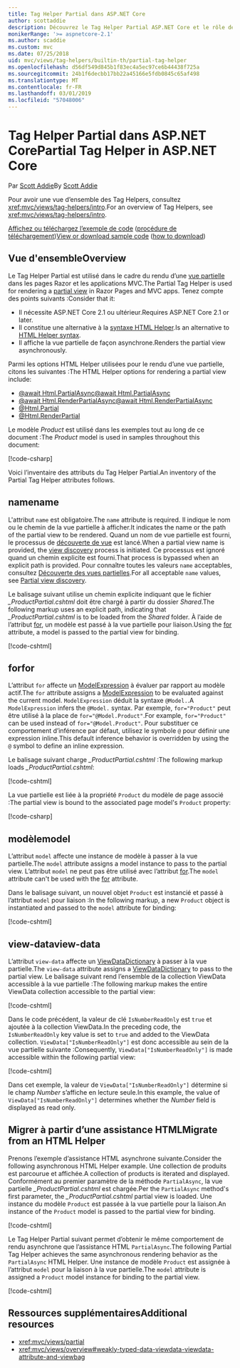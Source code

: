 ```yaml
---
title: Tag Helper Partial dans ASP.NET Core
author: scottaddie
description: Découvrez le Tag Helper Partial ASP.NET Core et le rôle de ses attributs dans le rendu d’une vue partielle.
monikerRange: '>= aspnetcore-2.1'
ms.author: scaddie
ms.custom: mvc
ms.date: 07/25/2018
uid: mvc/views/tag-helpers/builtin-th/partial-tag-helper
ms.openlocfilehash: d56df549d845b1f83ec4a5ec97ce6b44438f725a
ms.sourcegitcommit: 24b1f6decbb17bb22a45166e5fdb0845c65af498
ms.translationtype: MT
ms.contentlocale: fr-FR
ms.lasthandoff: 03/01/2019
ms.locfileid: "57048006"
---
```

# <a name="partial-tag-helper-in-aspnet-core"></a><span data-ttu-id="d9758-103">Tag Helper Partial dans ASP.NET Core</span><span class="sxs-lookup"><span data-stu-id="d9758-103">Partial Tag Helper in ASP.NET Core</span></span>

<span data-ttu-id="d9758-104">Par [Scott Addie](https://github.com/scottaddie)</span><span class="sxs-lookup"><span data-stu-id="d9758-104">By [Scott Addie](https://github.com/scottaddie)</span></span>

<span data-ttu-id="d9758-105">Pour avoir une vue d’ensemble des Tag Helpers, consultez <xref:mvc/views/tag-helpers/intro>.</span><span class="sxs-lookup"><span data-stu-id="d9758-105">For an overview of Tag Helpers, see <xref:mvc/views/tag-helpers/intro>.</span></span>

<span data-ttu-id="d9758-106">[Affichez ou téléchargez l’exemple de code](https://github.com/aspnet/Docs/tree/master/aspnetcore/mvc/views/tag-helpers/built-in/samples) ([procédure de téléchargement](xref:index#how-to-download-a-sample))</span><span class="sxs-lookup"><span data-stu-id="d9758-106">[View or download sample code](https://github.com/aspnet/Docs/tree/master/aspnetcore/mvc/views/tag-helpers/built-in/samples) ([how to download](xref:index#how-to-download-a-sample))</span></span>

## <a name="overview"></a><span data-ttu-id="d9758-107">Vue d'ensemble</span><span class="sxs-lookup"><span data-stu-id="d9758-107">Overview</span></span>

<span data-ttu-id="d9758-108">Le Tag Helper Partial est utilisé dans le cadre du rendu d’une [vue partielle](xref:mvc/views/partial) dans les pages Razor et les applications MVC.</span><span class="sxs-lookup"><span data-stu-id="d9758-108">The Partial Tag Helper is used for rendering a [partial view](xref:mvc/views/partial) in Razor Pages and MVC apps.</span></span> <span data-ttu-id="d9758-109">Tenez compte des points suivants :</span><span class="sxs-lookup"><span data-stu-id="d9758-109">Consider that it:</span></span>

* <span data-ttu-id="d9758-110">Il nécessite ASP.NET Core 2.1 ou ultérieur.</span><span class="sxs-lookup"><span data-stu-id="d9758-110">Requires ASP.NET Core 2.1 or later.</span></span>
* <span data-ttu-id="d9758-111">Il constitue une alternative à la [syntaxe HTML Helper](xref:mvc/views/partial#reference-a-partial-view).</span><span class="sxs-lookup"><span data-stu-id="d9758-111">Is an alternative to [HTML Helper syntax](xref:mvc/views/partial#reference-a-partial-view).</span></span>
* <span data-ttu-id="d9758-112">Il affiche la vue partielle de façon asynchrone.</span><span class="sxs-lookup"><span data-stu-id="d9758-112">Renders the partial view asynchronously.</span></span>

<span data-ttu-id="d9758-113">Parmi les options HTML Helper utilisées pour le rendu d’une vue partielle, citons les suivantes :</span><span class="sxs-lookup"><span data-stu-id="d9758-113">The HTML Helper options for rendering a partial view include:</span></span>

* [<span data-ttu-id="d9758-114">@await Html.PartialAsync</span><span class="sxs-lookup"><span data-stu-id="d9758-114">@await Html.PartialAsync</span></span>](/dotnet/api/microsoft.aspnetcore.mvc.rendering.htmlhelperpartialextensions.partialasync)
* [<span data-ttu-id="d9758-115">@await Html.RenderPartialAsync</span><span class="sxs-lookup"><span data-stu-id="d9758-115">@await Html.RenderPartialAsync</span></span>](/dotnet/api/microsoft.aspnetcore.mvc.rendering.htmlhelperpartialextensions.renderpartialasync)
* [@Html.Partial](/dotnet/api/microsoft.aspnetcore.mvc.rendering.htmlhelperpartialextensions.partial)
* [@Html.RenderPartial](/dotnet/api/microsoft.aspnetcore.mvc.rendering.htmlhelperpartialextensions.renderpartial)

<span data-ttu-id="d9758-116">Le modèle *Product* est utilisé dans les exemples tout au long de ce document :</span><span class="sxs-lookup"><span data-stu-id="d9758-116">The *Product* model is used in samples throughout this document:</span></span>

[!code-csharp[](samples/TagHelpersBuiltIn/Models/Product.cs)]

<span data-ttu-id="d9758-117">Voici l’inventaire des attributs du Tag Helper Partial.</span><span class="sxs-lookup"><span data-stu-id="d9758-117">An inventory of the Partial Tag Helper attributes follows.</span></span>

## <a name="name"></a><span data-ttu-id="d9758-118">name</span><span class="sxs-lookup"><span data-stu-id="d9758-118">name</span></span>

<span data-ttu-id="d9758-119">L'attribut `name` est obligatoire.</span><span class="sxs-lookup"><span data-stu-id="d9758-119">The `name` attribute is required.</span></span> <span data-ttu-id="d9758-120">Il indique le nom ou le chemin de la vue partielle à afficher.</span><span class="sxs-lookup"><span data-stu-id="d9758-120">It indicates the name or the path of the partial view to be rendered.</span></span> <span data-ttu-id="d9758-121">Quand un nom de vue partielle est fourni, le processus de [découverte de vue](xref:mvc/views/overview#view-discovery) est lancé.</span><span class="sxs-lookup"><span data-stu-id="d9758-121">When a partial view name is provided, the [view discovery](xref:mvc/views/overview#view-discovery) process is initiated.</span></span> <span data-ttu-id="d9758-122">Ce processus est ignoré quand un chemin explicite est fourni.</span><span class="sxs-lookup"><span data-stu-id="d9758-122">That process is bypassed when an explicit path is provided.</span></span> <span data-ttu-id="d9758-123">Pour connaître toutes les valeurs `name` acceptables, consultez [Découverte des vues partielles](xref:mvc/views/partial#partial-view-discovery).</span><span class="sxs-lookup"><span data-stu-id="d9758-123">For all acceptable `name` values, see [Partial view discovery](xref:mvc/views/partial#partial-view-discovery).</span></span>

<span data-ttu-id="d9758-124">Le balisage suivant utilise un chemin explicite indiquant que le fichier *_ProductPartial.cshtml* doit être chargé à partir du dossier *Shared*.</span><span class="sxs-lookup"><span data-stu-id="d9758-124">The following markup uses an explicit path, indicating that *_ProductPartial.cshtml* is to be loaded from the *Shared* folder.</span></span> <span data-ttu-id="d9758-125">À l’aide de l’attribut [for](#for), un modèle est passé à la vue partielle pour liaison.</span><span class="sxs-lookup"><span data-stu-id="d9758-125">Using the [for](#for) attribute, a model is passed to the partial view for binding.</span></span>

[!code-cshtml[](samples/TagHelpersBuiltIn/Pages/Product.cshtml?name=snippet_Name)]

## <a name="for"></a><span data-ttu-id="d9758-126">for</span><span class="sxs-lookup"><span data-stu-id="d9758-126">for</span></span>

<span data-ttu-id="d9758-127">L’attribut `for` affecte un [ModelExpression](/dotnet/api/microsoft.aspnetcore.mvc.viewfeatures.modelexpression) à évaluer par rapport au modèle actif.</span><span class="sxs-lookup"><span data-stu-id="d9758-127">The `for` attribute assigns a [ModelExpression](/dotnet/api/microsoft.aspnetcore.mvc.viewfeatures.modelexpression) to be evaluated against the current model.</span></span> <span data-ttu-id="d9758-128">`ModelExpression` déduit la syntaxe `@Model.`.</span><span class="sxs-lookup"><span data-stu-id="d9758-128">A `ModelExpression` infers the `@Model.` syntax.</span></span> <span data-ttu-id="d9758-129">Par exemple, `for="Product"` peut être utilisé à la place de `for="@Model.Product"`.</span><span class="sxs-lookup"><span data-stu-id="d9758-129">For example, `for="Product"` can be used instead of `for="@Model.Product"`.</span></span> <span data-ttu-id="d9758-130">Pour substituer ce comportement d’inférence par défaut, utilisez le symbole `@` pour définir une expression inline.</span><span class="sxs-lookup"><span data-stu-id="d9758-130">This default inference behavior is overridden by using the `@` symbol to define an inline expression.</span></span>

<span data-ttu-id="d9758-131">Le balisage suivant charge *_ProductPartial.cshtml* :</span><span class="sxs-lookup"><span data-stu-id="d9758-131">The following markup loads *_ProductPartial.cshtml*:</span></span>

[!code-cshtml[](samples/TagHelpersBuiltIn/Pages/Product.cshtml?name=snippet_For)]

<span data-ttu-id="d9758-132">La vue partielle est liée à la propriété `Product` du modèle de page associé :</span><span class="sxs-lookup"><span data-stu-id="d9758-132">The partial view is bound to the associated page model's `Product` property:</span></span>

[!code-csharp[](samples/TagHelpersBuiltIn/Pages/Product.cshtml.cs?highlight=8)]

## <a name="model"></a><span data-ttu-id="d9758-133">modèle</span><span class="sxs-lookup"><span data-stu-id="d9758-133">model</span></span>

<span data-ttu-id="d9758-134">L’attribut `model` affecte une instance de modèle à passer à la vue partielle.</span><span class="sxs-lookup"><span data-stu-id="d9758-134">The `model` attribute assigns a model instance to pass to the partial view.</span></span> <span data-ttu-id="d9758-135">L’attribut `model` ne peut pas être utilisé avec l’attribut [for](#for).</span><span class="sxs-lookup"><span data-stu-id="d9758-135">The `model` attribute can't be used with the [for](#for) attribute.</span></span>

<span data-ttu-id="d9758-136">Dans le balisage suivant, un nouvel objet `Product` est instancié et passé à l’attribut `model` pour liaison :</span><span class="sxs-lookup"><span data-stu-id="d9758-136">In the following markup, a new `Product` object is instantiated and passed to the `model` attribute for binding:</span></span>

[!code-cshtml[](samples/TagHelpersBuiltIn/Pages/Product.cshtml?name=snippet_Model)]

## <a name="view-data"></a><span data-ttu-id="d9758-137">view-data</span><span class="sxs-lookup"><span data-stu-id="d9758-137">view-data</span></span>

<span data-ttu-id="d9758-138">L’attribut `view-data` affecte un [ViewDataDictionary](/dotnet/api/microsoft.aspnetcore.mvc.viewfeatures.viewdatadictionary) à passer à la vue partielle.</span><span class="sxs-lookup"><span data-stu-id="d9758-138">The `view-data` attribute assigns a [ViewDataDictionary](/dotnet/api/microsoft.aspnetcore.mvc.viewfeatures.viewdatadictionary) to pass to the partial view.</span></span> <span data-ttu-id="d9758-139">Le balisage suivant rend l’ensemble de la collection ViewData accessible à la vue partielle :</span><span class="sxs-lookup"><span data-stu-id="d9758-139">The following markup makes the entire ViewData collection accessible to the partial view:</span></span>

[!code-cshtml[](samples/TagHelpersBuiltIn/Pages/Product.cshtml?name=snippet_ViewData&highlight=5-)]

<span data-ttu-id="d9758-140">Dans le code précédent, la valeur de clé `IsNumberReadOnly` est `true` et ajoutée à la collection ViewData.</span><span class="sxs-lookup"><span data-stu-id="d9758-140">In the preceding code, the `IsNumberReadOnly` key value is set to `true` and added to the ViewData collection.</span></span> <span data-ttu-id="d9758-141">`ViewData["IsNumberReadOnly"]` est donc accessible au sein de la vue partielle suivante :</span><span class="sxs-lookup"><span data-stu-id="d9758-141">Consequently, `ViewData["IsNumberReadOnly"]` is made accessible within the following partial view:</span></span>

[!code-cshtml[](samples/TagHelpersBuiltIn/Pages/Shared/_ProductViewDataPartial.cshtml?highlight=5)]

<span data-ttu-id="d9758-142">Dans cet exemple, la valeur de `ViewData["IsNumberReadOnly"]` détermine si le champ *Number* s’affiche en lecture seule.</span><span class="sxs-lookup"><span data-stu-id="d9758-142">In this example, the value of `ViewData["IsNumberReadOnly"]` determines whether the *Number* field is displayed as read only.</span></span>

## <a name="migrate-from-an-html-helper"></a><span data-ttu-id="d9758-143">Migrer à partir d’une assistance HTML</span><span class="sxs-lookup"><span data-stu-id="d9758-143">Migrate from an HTML Helper</span></span>

<span data-ttu-id="d9758-144">Prenons l’exemple d’assistance HTML asynchrone suivante.</span><span class="sxs-lookup"><span data-stu-id="d9758-144">Consider the following asynchronous HTML Helper example.</span></span> <span data-ttu-id="d9758-145">Une collection de produits est parcourue et affichée.</span><span class="sxs-lookup"><span data-stu-id="d9758-145">A collection of products is iterated and displayed.</span></span> <span data-ttu-id="d9758-146">Conformément au premier paramètre de la méthode `PartialAsync`, la vue partielle *_ProductPartial.cshtml* est chargée.</span><span class="sxs-lookup"><span data-stu-id="d9758-146">Per the `PartialAsync` method's first parameter, the *_ProductPartial.cshtml* partial view is loaded.</span></span> <span data-ttu-id="d9758-147">Une instance du modèle `Product` est passée à la vue partielle pour la liaison.</span><span class="sxs-lookup"><span data-stu-id="d9758-147">An instance of the `Product` model is passed to the partial view for binding.</span></span>

[!code-cshtml[](samples/TagHelpersBuiltIn/Pages/Products.cshtml?name=snippet_HtmlHelper&highlight=3)]

<span data-ttu-id="d9758-148">Le Tag Helper Partial suivant permet d’obtenir le même comportement de rendu asynchrone que l’assistance HTML `PartialAsync`.</span><span class="sxs-lookup"><span data-stu-id="d9758-148">The following Partial Tag Helper achieves the same asynchronous rendering behavior as the `PartialAsync` HTML Helper.</span></span> <span data-ttu-id="d9758-149">Une instance de modèle `Product` est assignée à l’attribut `model` pour la liaison à la vue partielle.</span><span class="sxs-lookup"><span data-stu-id="d9758-149">The `model` attribute is assigned a `Product` model instance for binding to the partial view.</span></span>

[!code-cshtml[](samples/TagHelpersBuiltIn/Pages/Products.cshtml?name=snippet_TagHelper&highlight=3)]

## <a name="additional-resources"></a><span data-ttu-id="d9758-150">Ressources supplémentaires</span><span class="sxs-lookup"><span data-stu-id="d9758-150">Additional resources</span></span>

* <xref:mvc/views/partial>
* <xref:mvc/views/overview#weakly-typed-data-viewdata-viewdata-attribute-and-viewbag>
